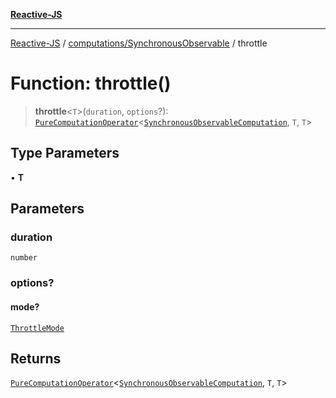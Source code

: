 [**Reactive-JS**](../../../README.md)

***

[Reactive-JS](../../../README.md) / [computations/SynchronousObservable](../README.md) / throttle

# Function: throttle()

> **throttle**\<`T`\>(`duration`, `options`?): [`PureComputationOperator`](../../type-aliases/PureComputationOperator.md)\<[`SynchronousObservableComputation`](../interfaces/SynchronousObservableComputation.md), `T`, `T`\>

## Type Parameters

• **T**

## Parameters

### duration

`number`

### options?

#### mode?

[`ThrottleMode`](../type-aliases/ThrottleMode.md)

## Returns

[`PureComputationOperator`](../../type-aliases/PureComputationOperator.md)\<[`SynchronousObservableComputation`](../interfaces/SynchronousObservableComputation.md), `T`, `T`\>
